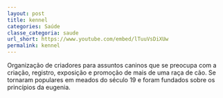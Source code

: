```yaml
---
layout: post
title: kennel
categories: Saúde
classe_categoria: saude
url_short: https://www.youtube.com/embed/lTuuVsDiXUw
permalink: kennel
---
```

Organização de criadores para assuntos caninos que se preocupa com a criação, registro, exposição e promoção de mais de uma raça de cão. Se tornaram populares em meados do século 19 e foram fundados sobre os princípios da eugenia.
